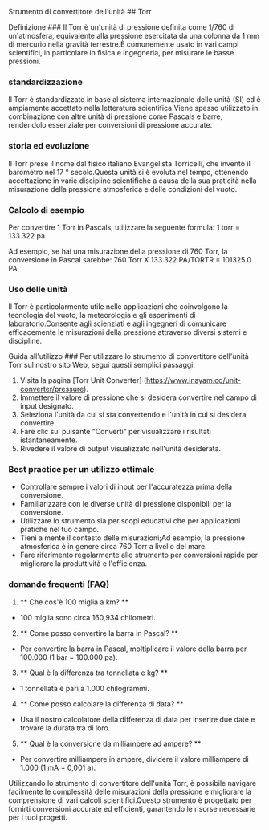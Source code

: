 Strumento di convertitore dell'unità ## Torr

Definizione ###
Il Torr è un'unità di pressione definita come 1/760 di un'atmosfera, equivalente alla pressione esercitata da una colonna da 1 mm di mercurio nella gravità terrestre.È comunemente usato in vari campi scientifici, in particolare in fisica e ingegneria, per misurare le basse pressioni.

### standardizzazione
Il Torr è standardizzato in base al sistema internazionale delle unità (SI) ed è ampiamente accettato nella letteratura scientifica.Viene spesso utilizzato in combinazione con altre unità di pressione come Pascals e barre, rendendolo essenziale per conversioni di pressione accurate.

### storia ed evoluzione
Il Torr prese il nome dal fisico italiano Evangelista Torricelli, che inventò il barometro nel 17 ° secolo.Questa unità si è evoluta nel tempo, ottenendo accettazione in varie discipline scientifiche a causa della sua praticità nella misurazione della pressione atmosferica e delle condizioni del vuoto.

### Calcolo di esempio
Per convertire 1 Torr in Pascals, utilizzare la seguente formula:
1 torr = 133.322 pa

Ad esempio, se hai una misurazione della pressione di 760 Torr, la conversione in Pascal sarebbe:
760 Torr X 133.322 PA/TORTR = 101325.0 PA

### Uso delle unità
Il Torr è particolarmente utile nelle applicazioni che coinvolgono la tecnologia del vuoto, la meteorologia e gli esperimenti di laboratorio.Consente agli scienziati e agli ingegneri di comunicare efficacemente le misurazioni della pressione attraverso diversi sistemi e discipline.

Guida all'utilizzo ###
Per utilizzare lo strumento di convertitore dell'unità Torr sul nostro sito Web, segui questi semplici passaggi:
1. Visita la pagina [Torr Unit Converter] (https://www.inayam.co/unit-converter/pressure).
2. Immettere il valore di pressione che si desidera convertire nel campo di input designato.
3. Seleziona l'unità da cui si sta convertendo e l'unità in cui si desidera convertire.
4. Fare clic sul pulsante "Converti" per visualizzare i risultati istantaneamente.
5. Rivedere il valore di output visualizzato nell'unità desiderata.

### Best practice per un utilizzo ottimale
- Controllare sempre i valori di input per l'accuratezza prima della conversione.
- Familiarizzare con le diverse unità di pressione disponibili per la conversione.
- Utilizzare lo strumento sia per scopi educativi che per applicazioni pratiche nel tuo campo.
- Tieni a mente il contesto delle misurazioni;Ad esempio, la pressione atmosferica è in genere circa 760 Torr a livello del mare.
- Fare riferimento regolarmente allo strumento per conversioni rapide per migliorare la produttività e l'efficienza.

### domande frequenti (FAQ)

1. ** Che cos'è 100 miglia a km? **
- 100 miglia sono circa 160,934 chilometri.

2. ** Come posso convertire la barra in Pascal? **
- Per convertire la barra in Pascal, moltiplicare il valore della barra per 100.000 (1 bar = 100.000 pa).

3. ** Qual è la differenza tra tonnellata e kg? **
- 1 tonnellata è pari a 1.000 chilogrammi.

4. ** Come posso calcolare la differenza di data? **
- Usa il nostro calcolatore della differenza di data per inserire due date e trovare la durata tra di loro.

5. ** Qual è la conversione da milliampere ad ampere? **
- Per convertire milliampere in ampere, dividere il valore milliampere di 1.000 (1 mA = 0,001 a).

Utilizzando lo strumento di convertitore dell'unità Torr, è possibile navigare facilmente le complessità delle misurazioni della pressione e migliorare la comprensione di vari calcoli scientifici.Questo strumento è progettato per fornirti conversioni accurate ed efficienti, garantendo le risorse necessarie per i tuoi progetti.